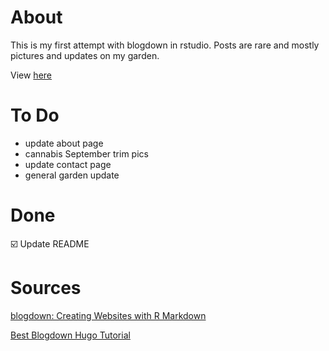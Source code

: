 # About
This is my first attempt with blogdown in rstudio. Posts are rare and mostly pictures and updates on my garden. 

View [here](https://randigrows.netlify.app/about/)

# To Do 
* update about page 
* cannabis September trim pics
* update contact page
* general garden update

# Done 
☑️ Update README

# Sources 

[blogdown: Creating Websites with R Markdown](https://bookdown.org/yihui/blogdown/)

[Best Blogdown Hugo Tutorial](https://www.youtube.com/watch?v=9Jqvaoeh1W4)
